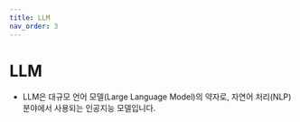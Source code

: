 ```yaml
---
title: LLM
nav_order: 3
---
```


# LLM
- LLM은 대규모 언어 모델(Large Language Model)의 약자로, 자연어 처리(NLP) 분야에서 사용되는 인공지능 모델입니다.